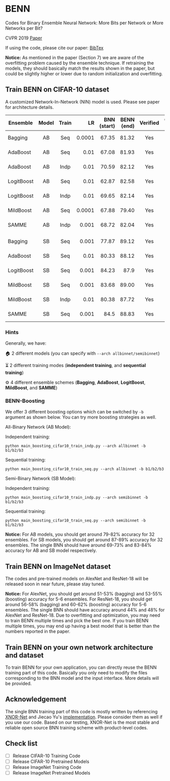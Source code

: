 # BENN
Codes for Binary Ensemble Neural Network: More Bits per Network or More Networks per Bit?

CVPR 2019 [Paper](http://openaccess.thecvf.com/content_CVPR_2019/papers/Zhu_Binary_Ensemble_Neural_Network_More_Bits_per_Network_or_More_CVPR_2019_paper.pdf)

If using the code, please cite our paper: [BibTex](http://openaccess.thecvf.com/content_CVPR_2019/html/Zhu_Binary_Ensemble_Neural_Network_More_Bits_per_Network_or_More_CVPR_2019_paper.html)

**Notice:** As mentioned in the paper (Section 7) we are aware of the overfitting problem caused by the ensemble technique. If retraining the models, they should basically match the results shown in the paper, but could be slightly higher or lower due to random initialization and overfitting.

## Train BENN on CIFAR-10 dataset

A customized Network-In-Network (NIN) model is used. Please see paper for architecture details.

| Ensemble   | Model | Train |     LR | BNN (start) | BENN (end) | Verified | Overfitting from | Best Voting  |               Models Directory              |              Logs |
|------------|:-----:|:-----:|-------:|------------:|-----------:|:--------:|:----------------:|:------------:|:-------------------------------------------:|------------------:|
| Bagging    |   AB  |  Seq  | 0.0001 |       67.35 |      81.32 |    Yes   |        20        |    model 2   |            bagging1_allbin_0.0001           |    Bagging_AB.txt |
| AdaBoost   |   AB  |  Seq  |   0.01 |       67.08 |      81.93 |    Yes   |        25        |    model 2   |     models_allbin_original_0.01_epoch_30    |    Ada_AB_Seq.txt |
| AdaBoost   |   AB  |  Indp |   0.01 |       70.59 |      82.12 |    Yes   |        20        |    model 2   |       models_allbin_indp_original_0.01      |   Ada_AB_Indp.txt |
| LogitBoost |   AB  |  Seq  |   0.01 |       62.87 |      82.58 |    Yes   |        30        |    model 2   |  models_allbin_sampling_logit_0.01_epoch_30 |  Logit_AB_Seq.txt |
| LogitBoost |   AB  |  Indp |   0.01 |       69.65 |      82.14 |    Yes   |        21        |    model 2   |        models_allbin_indp_logit_0.01        | Logit_AB_Indp.txt |
| MildBoost  |   AB  |  Seq  | 0.0001 |       67.88 |      79.40 |    Yes   |        27        |    model 2   | models_allbin_sampling_mild_0.0001_epoch_30 |   Mild_AB_Seq.txt |
| SAMME      |   AB  |  Indp |  0.001 |       68.72 |      82.04 |    Yes   |        22        |    model 2   |   models_allbin_indp_SAMME_0.001_epoch_30   | SAMME_AB_Indp.txt |
|            |       |       |        |             |            |          |                  |              |                                             |                   |
| Bagging    |   SB  |  Seq  |  0.001 |       77.87 |      89.12 |    Yes   |        25        |    model 2   |        bagging1_nin_first_model_0.001       |    Bagging_SB.txt |
| AdaBoost   |   SB  |  Seq  |   0.01 |       80.33 |      88.12 |    Yes   |        15        |    model 2   |  models_nin_sampling_original_0.01_epoch_30 |    Ada_SB_Seq.txt |
| LogitBoost |   SB  |  Seq  |  0.001 |       84.23 |       87.9 |    Yes   |        31        |    model 2   |   models_nin_sampling_logit_0.001_epoch_30  |  Logit_SB_Seq.txt |
| MildBoost  |   SB  |  Seq  |  0.001 |       83.68 |      89.00 |    Yes   |        25        |    model 2   |   models_nin_sampling_mild_0.001_epoch_30   |   Mild_SB_Seq.txt |
| MildBoost  |   SB  |  Indp |   0.01 |       80.38 |      87.72 |    Yes   |        23        |    model 2   |          models_nin_indp_mild_0.01          |  Mild_SB_Indp.txt |
| SAMME      |   SB  |  Seq  |  0.001 |        84.5 |      88.83 |    Yes   |        24        |    model 2   |   models_nin_sampling_SAMME_0.001_epoch_30  |  SAMME_SB_Seq.txt |

### Hints

Generally, we have:

:house: 2 different models (you can specify with `--arch allbinnet/semibinnet`)

:hourglass_flowing_sand: 2 different training modes (**independent training**, and **sequential training**)

:gear: 4 different ensemble schemes (**Bagging**, **AdaBoost**, **LogitBoost**, **MildBoost**, and **SAMME**)

<!---
All-Binary Network (AB Model):
    
Independent training:

`python main_bagging_cifar10_train_indp.py --arch allbinnet`

Sequential training:

`python main_bagging_cifar10_train_seq.py --arch allbinnet`

Semi-Binary Network (SB Model):

Independent training:

`python main_bagging_cifar10_train_indp.py --arch semibinnet`

Sequential training:

`python main_bagging_cifar10_train_seq.py --arch semibinnet`
-->

### BENN-Boosting

We offer 3 different boosting options which can be switched by `-b` argument as shown below. You can try more 
boosting strategies as well.

All-Binary Network (AB Model):
    
Independent training:

`python main_boosting_cifar10_train_indp.py --arch allbinnet -b b1/b2/b3`

Sequential training:

`python main_boosting_cifar10_train_seq.py --arch allbinnet -b b1/b2/b3`

Semi-Binary Network (SB Model):

Independent training:

`python main_boosting_cifar10_train_indp.py --arch semibinnet -b b1/b2/b3`

Sequential training:

`python main_boosting_cifar10_train_seq.py --arch semibinnet -b b1/b2/b3`

**Notice:** For AB models, you should get around 79-82% accuracy for 32 ensembles. For SB models, you should get around 87-89% accuracy for 32 ensembles. The single BNN should have around 69-73% and 83-84% accuracy
for AB and SB model respectively.


## Train BENN on ImageNet dataset

The codes and pre-trained models on AlexNet and ResNet-18 will be released soon in near future, please stay tuned.

**Notice:** For AlexNet, you should get around 51-53% (bagging) and 53-55% (boosting) accuracy for 5-6 ensembles. For ResNet-18, you should get around 56-58% (bagging) and 60-62% (boosting) accuracy for 5-6 ensembles. The single BNN 
should have accuracy around 44% and 48% for AlexNet and ResNet-18. Due to overfitting and optimization, you may need to train BENN multiple times and pick the best one. If you
train BENN multiple times, you may end up having a best model that is better than the numbers reported in the paper.


## Train BENN on your own network architecture and dataset

To train BENN for your own application, you can directly reuse the BENN training part of this code. Basically you
only need to modify the files corresponding to the BNN model and the input interface. More details will be provided.

## Acknowledgement

The single BNN training part of this code is mostly written by referencing [XNOR-Net](https://arxiv.org/abs/1603.05279) and Jiecao Yu's [implementation](https://github.com/jiecaoyu/XNOR-Net-PyTorch). Please consider them as well if you 
use our code. Based on our testing, XNOR-Net is the most stable and reliable open source BNN training scheme with product-level codes.

## Check list

- [ ] Release CIFAR-10 Training Code
- [ ] Release CIFAR-10 Pretrained Models
- [ ] Release ImageNet Training Code
- [ ] Release ImageNet Pretrained Models
